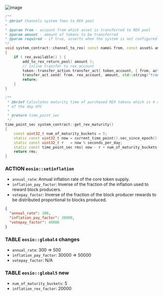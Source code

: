 ![image](https://github.com/EOS-Nation/eos-network-resources/assets/550895/3c37377c-f97f-416c-8dfa-aa241a310c34)


```c++
/**
* @brief Channels system fees to REX pool
*
* @param from - account from which asset is transferred to REX pool
* @param amount - amount of tokens to be transferred
* @param required - if true, asserts when the system is not configured to channel fees into REX
*/
void system_contract::channel_to_rex( const name& from, const asset& amount, bool required )
{
    if ( rex_available() ) {
        add_to_rex_return_pool( amount );
        // inline transfer to rex_account
        token::transfer_action transfer_act{ token_account, { from, active_permission } };
        transfer_act.send( from, rex_account, amount, std::string("transfer from ") + from.to_string() + " to eosio.rex" );
        return;
    }
}
```

```c++
/**
 * @brief Calculates maturity time of purchased REX tokens which is 4 days from end
 * of the day UTC
 *
 * @return time_point_sec
 */
time_point_sec system_contract::get_rex_maturity()
{
    const uint32_t num_of_maturity_buckets = 5;
    static const uint32_t now = current_time_point().sec_since_epoch();
    static const uint32_t r   = now % seconds_per_day;
    static const time_point_sec rms{ now - r + num_of_maturity_buckets * seconds_per_day };
    return rms;
}
```

### ACTION `eosio::setinflation`
- `annual_rate`: Annual inflation rate of the core token supply.
- `inflation_pay_factor`: Inverse of the fraction of the inflation used to reward block producers.
- `votepay_factor`: Inverse of the fraction of the block producer rewards to be distributed proportional to blocks produced.

```json
{
  "annual_rate": 300,
  "inflation_pay_factor": 30000,
  "votepay_factor": 40000
}
```

### TABLE `eosio::global4` changes

- `annual_rate`: 300 => 500
- `inflation_pay_factor`: 30000 => 50000
- `votepay_factor`: N/A

### TABLE `eosio::global5` new

- `num_of_maturity_buckets`: 5
- `inflation_rex_factor`: 20000